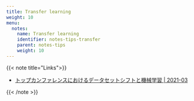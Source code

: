 ```yaml
---
title: Transfer learning
weight: 10
menu:
  notes:
    name: Transfer learning
    identifier: notes-tips-transfer
    parent: notes-tips
    weight: 10
---
```


{{< note title="Links">}}
- [トップカンファレンスにおけるデータセットシフトと機械学習 | 2021-03](https://iblog.ridge-i.com/entry/2021/03/10/110000)

{{< /note >}}

